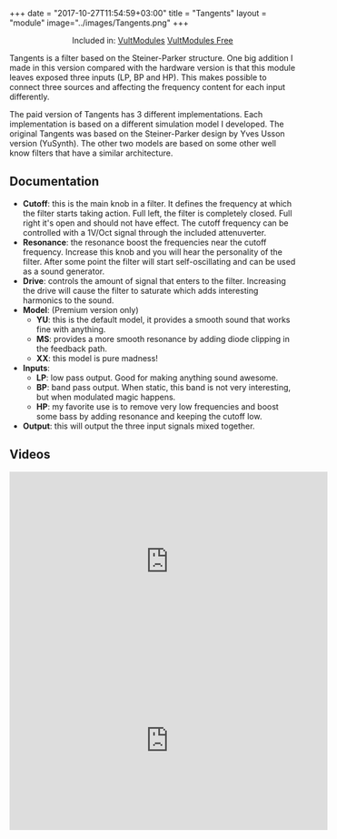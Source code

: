 +++
date = "2017-10-27T11:54:59+03:00"
title = "Tangents"
layout = "module"
image="../images/Tangents.png"
+++

<center>Included in: <a href="/premium/" class="btn btn-primary" role="button">VultModules</a> <a href="/free/" class="btn btn-primary" role="button">VultModules Free</a> </center>


Tangents is a filter based on the Steiner-Parker structure. One big addition I made in this version compared with the hardware version is that this module leaves exposed three inputs (LP, BP and HP). This makes possible to connect three sources and affecting the frequency content for each input differently.

The paid version of Tangents has 3 different implementations. Each implementation is based on a different simulation model I developed. The original Tangents was based on the Steiner-Parker design by Yves Usson version (YuSynth). The other two models are based on some other well know filters that have a similar architecture.


## Documentation

- **Cutoff**: this is the main knob in a filter. It defines the frequency at which the filter starts taking action. Full left, the filter is completely closed. Full right it's open and should not have effect. The cutoff frequency can be controlled with a 1V/Oct signal through the included attenuverter.
- **Resonance**: the resonance boost the frequencies near the cutoff frequency. Increase this knob and you will hear the personality of the filter. After some point the filter will start self-oscillating and can be used as a sound generator.
- **Drive**: controls the amount of signal that enters to the filter. Increasing the drive will cause the filter to saturate which adds interesting harmonics to the sound.
- **Model**: (Premium version only)
   - **YU**: this is the default model, it provides a smooth sound that works fine with anything.
   - **MS**: provides a more smooth resonance by adding diode clipping in the feedback path.
   - **XX**: this model is pure madness!
- **Inputs**:
   - **LP**: low pass output. Good for making anything sound awesome.
   - **BP**: band pass output. When static, this band is not very interesting, but when modulated magic happens.
   - **HP**: my favorite use is to remove very low frequencies and boost some bass by adding resonance and keeping the cutoff low.
- **Output**: this will output the three input signals mixed together.

## Videos

<iframe width="560" height="315" src="https://www.youtube.com/embed/mfS50tbYQK4" frameborder="0" allow="autoplay; encrypted-media" allowfullscreen></iframe>

<iframe width="560" height="315" src="https://www.youtube.com/embed/1E_n0oU9ijI" frameborder="0" allowfullscreen></iframe>






